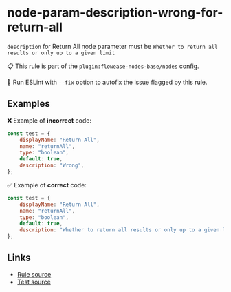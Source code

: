 [//]: # "File generated from a template. Do not edit this file directly."

# node-param-description-wrong-for-return-all

`description` for Return All node parameter must be `Whether to return all results or only up to a given limit`

📋 This rule is part of the `plugin:flowease-nodes-base/nodes` config.

🔧 Run ESLint with `--fix` option to autofix the issue flagged by this rule.

## Examples

❌ Example of **incorrect** code:

```js
const test = {
	displayName: "Return All",
	name: "returnAll",
	type: "boolean",
	default: true,
	description: "Wrong",
};
```

✅ Example of **correct** code:

```js
const test = {
	displayName: "Return All",
	name: "returnAll",
	type: "boolean",
	default: true,
	description: "Whether to return all results or only up to a given limit",
};
```

## Links

- [Rule source](../../lib/rules/node-param-description-wrong-for-return-all.ts)
- [Test source](../../tests/node-param-description-wrong-for-return-all.test.ts)
